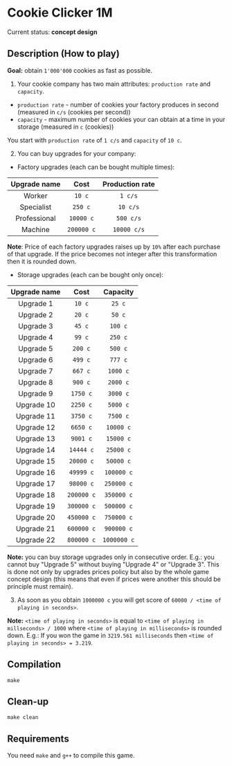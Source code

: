 # Cookie Clicker 1M

Current status: **concept design**

## Description (How to play)
**Goal:** obtain `1'000'000` cookies as fast as possible.

1. Your cookie company has two main attributes: `production rate` and `capacity`.
- `production rate` - number of cookies your factory produces in second (measured in `c/s` (cookies per second))
- `capacity` - maximum number of cookies your can obtain at a time in your storage (measured in `c` (cookies))

You start with `production rate` of `1 c/s` and `capacity` of `10 c`.

2. You can buy upgrades for your company:
- Factory upgrades (each can be bought multiple times):

| Upgrade name |   Cost  | Production rate |
|:------------:|:-------:|:---------------:|
| Worker       |  `10 c` |  `1 c/s`        |
| Specialist   | `250 c` |  `10 c/s`       |
| Professional | `10000 c` |  `500 c/s`    |
| Machine      | `200000 c` |  `10000 c/s` |

**Note**: Price of each factory upgrades raises up by `10%` after each purchase of that upgrade.
If the price becomes not integer after this transformation then it is rounded down.

- Storage upgrades (each can be bought only once):

| Upgrade name |   Cost  | Capacity |
|:------------:|:-------:|:--------:|
| Upgrade 1    |  `10 c` |  `25 c`  |
| Upgrade 2    |  `20 c` |  `50 c`  |
| Upgrade 3    | `45 c`  | `100 c`  |
| Upgrade 4    | `99 c`  | `250 c`  |
| Upgrade 5    | `200 c` | `500 c`  |
| Upgrade 6    | `499 c` | `777 c`  |
| Upgrade 7    | `667 c` | `1000 c` |
| Upgrade 8    | `900 c` | `2000 c` |
| Upgrade 9    | `1750 c` | `3000 c` |
| Upgrade 10   | `2250 c` | `5000 c` |
| Upgrade 11   | `3750 c` | `7500 c` |
| Upgrade 12   | `6650 c` | `10000 c` |
| Upgrade 13   | `9001 c` | `15000 c` |
| Upgrade 14   | `14444 c` | `25000 c` |
| Upgrade 15   | `20000 c` | `50000 c` |
| Upgrade 16   | `49999 c` | `100000 c` |
| Upgrade 17   | `98000 c` | `250000 c` |
| Upgrade 18   | `200000 c` | `350000 c` |
| Upgrade 19   | `300000 c` | `500000 c` |
| Upgrade 20   | `450000 c` | `750000 c` |
| Upgrade 21   | `600000 c` | `900000 c` |
| Upgrade 22   | `800000 c` | `1000000 c` |

**Note:** you can buy storage upgrades only in consecutive order. E.g.: you cannot buy "Upgrade 5" without buying "Upgrade 4" or "Upgrade 3". This is done not only by upgrades prices policy but also by the whole game concept design (this means that even if prices were another this should be principle must remain).

3. As soon as you obtain `1000000 c` you will get score of `60000 / <time of playing in seconds>`. 

**Note:** `<time of playing in seconds>` is equal to `<time of playing in millseconds> / 1000` where `<time of playing in milliseconds>` is rounded down. E.g.: If you won the game in `3219.561 milliseconds` then `<time of playing in seconds> = 3.219`.

## Compilation
```
make
```

## Clean-up
```
make clean
```

## Requirements
You need `make` and `g++` to compile this game.
